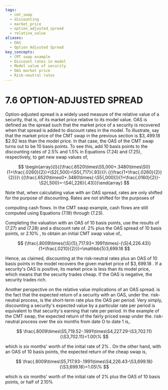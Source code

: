 ```yaml
---
tags:
  - cmt_swap
  - discounting
  - market_price
  - option_adjusted_spread
  - relative_value
aliases:
  - OAS
  - Option Adjusted Spread
key_concepts:
  - CMT swap example
  - Discount rates in model
  - Model value of security
  - OAS market price
  - Risk-neutral rates
---
```


# 7.6 OPTION-ADJUSTED SPREAD  

Option-adjusted spread is a widely used measure of the relative value of a security, that is, of its market price relative to its model value. OAS is defined as the spread such that the market price of a security is recovered when that spread is added to discount rates in the model. To illustrate, say that the market price of the CMT swap in the previous section is $\$3,499.18$ $\$2.92$ less than the model price. In that case, the OAS of the CMT swap turns out to be 10 basis points. To see this, add 10 basis points to the discounting rates of $2.5\%$ and $1.5\%$ in Equations (7.24) and (7.25), respectively, to get new swap values of,  

$$
\begin{array}{l}{{\frac{.6520\times\S5,000+.3480\times\S0}{1+\frac{.0260}{2}}+\S2{,500}=\S5{,717}{.93}}}\ {{\frac{1+\frac{.0260}{2}}{2}}}\ {{\frac{.6520\times0+.3480\times(-\S5{,000})}{1+\frac{.0160}{2}}-\S2{,500}=-\S4{,226}{.43}}}\end{array}
$$  

Note that, when calculating value with an OAS spread, rates are only shifted for the purpose of discounting. Rates are not shifted for the purposes of  

computing cash flows. In the CMT swap example, cash flows are still computed using Equations (7.19) through (7.23).  

Completing the valuation with an OAS of 10 basis points, use the results of (7.27) and (7.28) and a discount rate of. $2\%$ plus the OAS spread of 10 basis points, or $2.10\%$ , to obtain an initial CMT swap value of,.  

$$
{\frac{.8009\times{\S}{5},717.93+.1991\times(-{\S}4,226.43)}{1+\frac{.0210}{2}}}=\mathbb{5}3,699.18
$$  

Hence, as claimed, discounting at the risk-neutral rates plus an OAS of 10 basis points in the model recovers the given market price of $\$3,699.18$ . If a security's OAS is positive, its market price is less than its model price, which means that the security trades cheap. If the OAS is negative, the security trades rich.  

Another perspective on the relative value implications of an OAS spread. is the fact that the expected return of a security with an OAS, under the. risk-neutral process, is the short-term rate plus the OAS per period. Very simply, discounting a security's expected value by a particular rate per period is equivalent to that security's earning that rate per period. In the example of the CMT swap, the expected return of the fairly priced swap under the. risk-neutral process over the six months from date O to date 1 is,.  

$$
\frac{.8009\times\S5,719.52-.1991\times\S4,227.29-\S3,702.11}{\S3,702.11}=1.00\%
$$  

which is six months' worth of the initial rate of $2\%$ . On the other hand, with an OAS of 10 basis points, the expected return of the cheap swap is,  

$$
\frac{.8009\times\S5,717.93-.1991\times\S4,226.43-\S3,699.18}{\S3,699.18}=1.05\%
$$  

which is six months' worth of the initial rate of $2\%$ plus the OAS of 10 basis points, or half of $2.10\%$  
